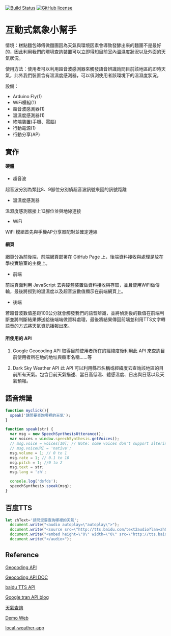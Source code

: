 [![Build Status](https://travis-ci.org/Temporatry/Wireslss-final-project.svg?branch=master)](https://travis-ci.org/Temporatry/Wireslss-final-project)
[![GitHub license][license-image]][license-url]

# 互動式氣象小幫手
情境：糕點麵包師傅做麵團因為天氣與環境因素會導致發酵出來的麵團不是最好的，因此利用我們的環境查詢裝置可以立即得知目前室內溫濕度狀況以及外面的天氣狀況。

使用方法：使用者可以利用超音波感測器來觸發語音辨識詢問目前該地區的即時天氣，此外我們裝置含有溫濕度感測器，可以偵測使用者該環境下的溫濕度狀況。

設備：
- Arduino Fly(1) 
- WiFi模組(1) 
- 超音波感測器(1) 
- 溫濕度感測器(1) 
- 終端裝置(手機、電腦)
- 行動電源(1)
- 行動分享(AP)

## 實作
#### 硬體
- 超音波

超音波分別為類比8、9腳位分別偵超音波訊號來回的訊號距離
- 溫濕度感測器

溫濕度感測器接上13腳位並與地線連接
- WiFi

WiFi 模組首先與手機AP分享器配對並確定連線

#### 網頁
網頁分為前後端，前端網頁部署在 GitHub Page 上，後端資料接收與處理是放在學校實驗室的主機上。

- 前端

前端頁面利用 JavaScript 去與硬體裝置做資料接收與存取，並且使用WiFi做傳輸，最後將撈到的溫濕度以及超音波數值顯示在前端網頁上。

- 後端

若超音波數值差距100公分就會觸發我們的語音辨識，並將偵測後的數值在前端判斷並將判斷結果傳送給後端端做資料處理，最後將結果傳回前端並利用TTS文字轉語音的方式將天氣資訊播報出來。

#### 所使用的 API
1. Google Geocoding API
取得目前使用者所在的經緯度後利用此 API 來查詢目前使用者所在地的地址與縣市名稱......等

2. Dark Sky Weather API
此 API 可以利用縣市名稱或經緯度去查詢該地區的目前所有天氣。包含目前天氣描述、當日高低溫、體感溫度、日出與日落以及天氣預報。


## 語音辨識
```js
function myclick(){
  speak('請問要查詢哪裡的天氣');
}

function speak(str) {
  var msg = new SpeechSynthesisUtterance();
  var voices = window.speechSynthesis.getVoices();
  // msg.voice = voices[10]; // Note: some voices don't support altering params
  // msg.voiceURI = 'native';
  msg.volume = 1; // 0 to 1
  msg.rate = 1; // 0.1 to 10
  msg.pitch = 1; //0 to 2
  msg.text = str;
  msg.lang = 'zh';

  console.log('dsfds');
  speechSynthesis.speak(msg);
}

```

## 百度TTS
```js
let zhText='請問您要查詢哪裡的天氣';
  document.write("<audio autoplay=\"autoplay\">");
  document.write("<source src=\"http://tts.baidu.com/text2audio?lan=zh&ie=UTF-8&spd=2&text=" + zhText + "\" type=\"audio/mpeg\">");
  document.write("<embed height=\"0\" width=\"0\" src=\"http://tts.baidu.com/text2audio?lan=zh&ie=UTF-8&spd=2&text=" + zhText + "\">");
  document.write("</audio>");
```


## Reference
[Geocoding API ](https://maps.googleapis.com/maps/api/geocode/json?latlng=22.9926949,120.2155742&key=AIzaSyC8UY5L0pC6c3PaOZRcVr8u0R5cuxFC8qU)

[Geocoding API DOC](https://developers.google.com/maps/documentation/geocoding/start)

[baidu TTS API](http://api.map.baidu.com/geocoder?output=json&location=22.9926949,120.2155742&ak=esNPFDwwsXWtsQfw4NMNmur1)

[Google tran API blog](https://note.pcwu.net/2017/02/08/tts-api/)

[天氣查詢](https://temporatry.github.io/Wireslss-final-project/local-weather-app/index.html)

[Demo Web](https://wireless-project.nutn-oase-lab.tk/demo)

[local-weather-app](https://wireless-project.nutn-oase-lab.tk/local-weather-app)



[license-image]: https://img.shields.io/npm/l/express.svg?registry_uri=https%3A%2F%2Fregistry.npmjs.com
[license-url]: https://github.com/Temporatry/Wireslss-final-project/blob/master/LICENSE
